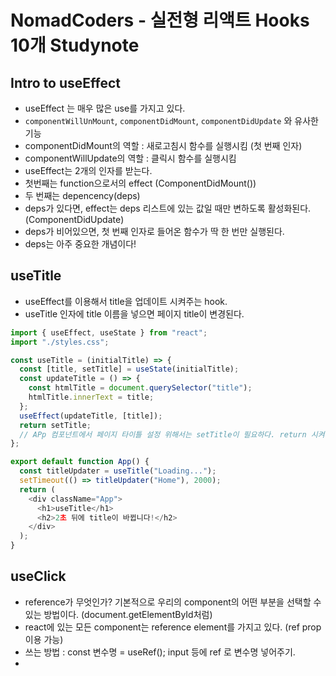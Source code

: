 # NomadCoders - 실전형 리액트 Hooks 10개 Studynote

## Intro to useEffect
-  useEffect 는 매우 많은 use를 가지고 있다.
- `componentWillUnMount`, `componentDidMount`, `componentDidUpdate` 와 유사한 기능
- componentDidMount의 역할 : 새로고침시 함수를 실행시킴 (첫 번째 인자)
- componentWillUpdate의 역할 : 클릭시 함수를 실행시킴 
- useEffect는 2개의 인자를 받는다. 
- 첫번째는 function으로서의 effect (ComponentDidMount())
- 두 번째는 depencency(deps)  
- deps가 있다면, effect는 deps 리스트에 있는 값일 때만 변하도록 활성화된다. (ComponentDidUpdate)
- deps가 비어있으면, 첫 번째 인자로 들어온 함수가 딱 한 번만 실행된다. 
- deps는 아주 중요한 개념이다!

## useTitle 
- useEffect를 이용해서 title을 업데이트 시켜주는 hook.
- useTitle 인자에 title 이름을 넣으면 페이지 title이 변경된다.
```js
import { useEffect, useState } from "react";
import "./styles.css";

const useTitle = (initialTitle) => {
  const [title, setTitle] = useState(initialTitle);
  const updateTitle = () => {
    const htmlTitle = document.querySelector("title");
    htmlTitle.innerText = title;
  };
  useEffect(updateTitle, [title]);
  return setTitle;
  // APp 컴포넌트에서 페이지 타이틀 설정 위해서는 setTitle이 필요하다. return 시켜서 컴포넌트 내 titleUpdater에 저장
};

export default function App() {
  const titleUpdater = useTitle("Loading...");
  setTimeout(() => titleUpdater("Home"), 2000);
  return (
    <div className="App">
      <h1>useTitle</h1>
      <h2>2초 뒤에 title이 바뀝니다!</h2>
    </div>
  );
}
```

## useClick
- reference가 무엇인가? 기본적으로 우리의 component의 어떤 부분을 선택할 수 있는 방법이다. (document.getElementById처럼)
- react에 있는 모든 component는 reference element를 가지고 있다. (ref prop 이용 가능)
- 쓰는 방법 : const 변수명 = useRef();  input 등에 ref 로 변수명 넣어주기.
- 
